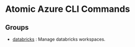 # Atomic Azure CLI Commands

## Groups

- [databricks](/Commands/databricks/readme.md)
: Manage databricks workspaces.
